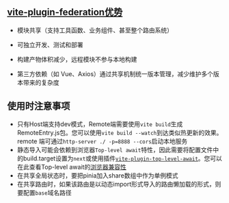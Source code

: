 
## [vite-plugin-federation优势](https://github.com/originjs/vite-plugin-federation/blob/main/README-zh.md)

- 模块共享（支持工具函数、业务组件、甚至整个路由系统）

- 可独立开发、测试和部署
- 构建产物体积减少，远程模块不参与本地构建
- 第三方依赖（如 Vue、Axios）通过共享机制统一版本管理，减少维护多个版本带来的复杂度

## 使用时注意事项

- 只有Host端支持dev模式，Remote端需要使用`vite build`生成RemoteEntry.js包。您可以使用`vite build --watch`到达类似热更新的效果。remote 端可通过`http-server ./ -p=8888 --cors`启动本地服务
- 静态导入可能会依赖到浏览器`Top-level await`特性，因此需要将配置文件中的build.target设置为`next`或使用插件[`vite-plugin-top-level-await`](https://github.com/Menci/vite-plugin-top-level-await)。您可以在此查看Top-level await的[浏览器兼容性](https://developer.mozilla.org/en-US/docs/Web/JavaScript/Reference/Operators/await#browser_compatibility)
- 在共享全局状态时，要把pinia加入share数组中作为单例模式
- 在共享路由时，如果该路由是以动态import形式导入的路由懒加载的形式，则要配置`base`域名路径

